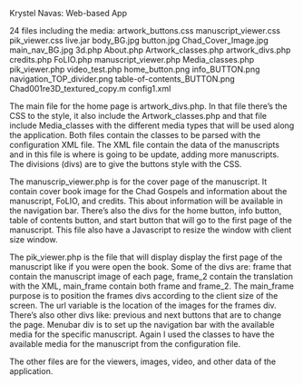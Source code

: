 Krystel Navas: Web-based App

24 files including the media:
artwork_buttons.css
manuscript_viewer.css
pik_viewer.css
live.jar
body_BG.jpg
button.jpg
Chad_Cover_Image.jpg
main_nav_BG.jpg
3d.php
About.php
Artwork_classes.php
artwork_divs.php
credits.php
FoLIO.php
manuscript_viewer.php
Media_classes.php
pik_viewer.php
video_test.php
home_button.png
info_BUTTON.png
navigation_TOP_divider.png
table-of-contents_BUTTON.png
Chad001re3D_textured_copy.m
config1.xml

The main file for the home page is artwork_divs.php. In that file there’s the CSS to the style, it also include the Artwork_classes.php and that file include Media_classes with the different media types that will be used along the application. Both files contain the classes to be parsed with the configuration XML file. The XML file contain the data of the manuscripts and in this file is where is going to be update, adding more manuscripts. The divisions (divs) are to give the buttons style with the CSS.

The manuscrip_viewer.php is for the cover page of the manuscript. It contain cover book image for the Chad Gospels and information about the manuscript, FoLIO, and credits. This about information will be available in the navigation bar. There’s also the divs for the home button, info button, table of contents button, and start button that will go to the first page of the manuscript. This file also have a Javascript to resize the window with client size window.

The pik_viewer.php is the file that will display display the first page of the manuscript like if you were open the book. Some of the divs are: frame that contain the manuscript image of each page, frame_2 contain the translation with the XML, main_frame contain both frame and frame_2. The main_frame purpose is to position the frames divs according to the client size of the screen. The url variable is the location of the images for the frames div. There’s also other divs like: previous and next buttons that are to change the page. Menubar div is to set up the navigation bar with the available media for the specific manuscript. Again I used the classes to have the available media for the manuscript from the configuration file.

The other files are for the viewers, images, video, and other data of the application.


